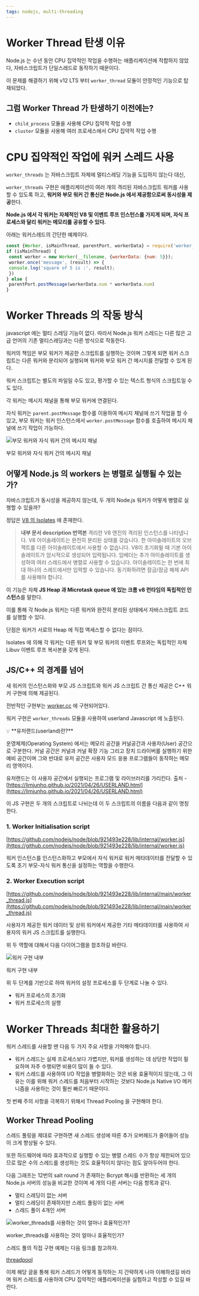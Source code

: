 ```yaml
---
tags: nodejs, multi-threading
---
```


# Worker Thread 탄생 이유

Node.js 는 수년 동안 CPU 집약적인 작업을 수행하는 애플리케이션에 적합하지 않았다, 자바스크립트가 단일스레드로 동작하기 때문이다.

이 문제를 해결하기 위해 v12 LTS 부터 `worker_thread` 모듈이 안정적인 기능으로 탑재되었다.

## 그럼 Worker Thread 가 탄생하기 이전에는?

- `child_process` 모듈을 사용해 CPU 집약적 작업 수행
- `cluster` 모듈을 사용해 여러 프로세스에서 CPU 집약적 작업 수행

# CPU 집약적인 작업에 워커 스레드 사용

`worker_threads` 는 자바스크립트 자체에 멀티스레딩 기능을 도입하지 않는다 대신,

`worker_threads` 구현은 애플리케이션이 여러 개의 격리된 자바스크립트 워커를 사용할 수 있도록 하고, **워커와 부모 워커 간 통신은 Node.js 에서 제공함으로써 동시성을 제공**한다.

**Node.js 에서 각 워커는 자체적인 V8 및 이벤트 루프 인스턴스를 가지게 되며, 자식 프로세스와 달리 워커는 메모리를 공유할 수 있다.**

아래는 워커스레드의 간단한 예제이다.

```jsx
const {Worker, isMainThread, parentPort, workerData} = require('worker_threads');
if (isMainThread) {
 const worker = new Worker(__filename, {workerData: {num: 5}});
 worker.once('message', (result) => {
 console.log('square of 5 is :', result);
 })
} else {
 parentPort.postMessage(workerData.num * workerData.num)
}
```

# Worker Threads 의 작동 방식

javascript 에는 멀티 스레딩 기능이 없다. 따라서 Node.js 워커 스레드는 다른 많은 고급 언어의 기존 멀티스레딩과는 다른 방식으로 작동한다.

워커의 책임은 부모 워커가 제공한 스크립트를 실행하는 것이며 그렇게 되면 워커 스크립트는 다른 워커와 분리되어 실행되며 워커와 부모 워커 간 메시지를 전달할 수 있게 된다.

워커 스크립트는 별도의 파일일 수도 있고, 평가할 수 있는 텍스트 형식의 스크립트일 수도 있다.

각 워커는 메시지 채널을 통해 부모 워커에 연결된다.

자식 워커는 `parent.postMessage` 함수를 이용하여 메시지 채널에 쓰기 작업을 할 수 있고, 부모 워커는 워커 인스턴스에서 `worker.postMessage` 함수를 호출하여 메시지 채널에 쓰기 작업이 가능하다.

![부모 워커와 자식 워커 간의 메시지 채널](Untitled%2086.png)

부모 워커와 자식 워커 간의 메시지 채널

## 어떻게 Node.js 의 workers 는 병렬로 실행될 수 있는가?

자바스크립트가 동시성을 제공하지 않는데, 두 개의 Node.js 워커가 어떻게 병렬로 실행할 수 있을까?

정답은 [V8 의 Isolates](https://v8docs.nodesource.com/node-0.8/d5/dda/classv8_1_1_isolate.html) 에 존재한다.

> **내부 문서 description 번역본**
격리란 V8 엔진의 격리된 인스턴스를 나타냅니다. V8 아이솔레이트는 완전히 분리된 상태를 갖습니다. 한 아이솔레이트의 오브젝트를 다른 아이솔레이트에서 사용할 수 없습니다. V8이 초기화될 때 기본 아이솔레이트가 암시적으로 생성되어 입력됩니다. 임베더는 추가 아이솔레이트를 생성하여 여러 스레드에서 병렬로 사용할 수 있습니다. 아이솔레이트는 한 번에 최대 하나의 스레드에서만 입력할 수 있습니다. 동기화하려면 잠금/잠금 해제 API를 사용해야 합니다.
> 

이 기능은 자체 **JS Heap 과 Microtask queue 에 있는 크롬 v8 런타임의 독립적인 인스턴스**를 말한다.

이를 통해 각 Node.js 워커는 다른 워커와 완전히 분리된 상태에서 자바스크립트 코드를 실행할 수 있다.

단점은 워커가 서로의 Heap 에 직접 액세스할 수 없다는 점이다.

Isolates 에 의해 각 워커는 다른 워커 및 부모 워커의 이벤트 루프와는 독립적인 자체 Libuv 이벤트 루프 복사본을 갖게 된다.

## JS/C++ 의 경계를 넘어

새 워커의 인스턴스화와 부모 JS 스크립트와 워커 JS 스크립트 간 통신 제공은 C++ 워커 구현에 의해 제공된다.

전반적인 구현부는 [worker.cc](https://github.com/nodejs/node/blob/921493e228/src/node_worker.cc) 에 구현되어있다.

워커 구현은 `worker_threads` 모듈을 사용하여 userland Javascript 에 노출된다.

<aside>
💡 **유저랜드(userland)란?**

운영체제(Operating System) 에서는 메모리 공간을 커널공간과 사용자(User) 공간으로 구분한다.
커널 공간은 커널과 커널 확장 기능 그리고 장치 드라이버를 실행하기 위한 예비 공간이며 그와 반대로 유저 공간은 사용자 모드 응용 프로그램들이 동작하는 메모리 영역이다.

유저랜드는 이 사용자 공간에서 실행되는 프로그램 및 라이브러리를 가리킨다.
출처 - [https://limjunho.github.io/2021/04/26/USERLAND.html](https://limjunho.github.io/2021/04/26/USERLAND.html)

</aside>

이 JS 구현은 두 개의 스크립트로 나뉘는데 이 두 스크립트의 이름을 다음과 같이 명칭한다.

### 1. Worker Initialisation script

[https://github.com/nodejs/node/blob/921493e228/lib/internal/worker.js](https://github.com/nodejs/node/blob/921493e228/lib/internal/worker.js)

워커 인스턴스를 인스턴스화하고 부모에서 자식 워커로 워커 메타데이터를 전달할 수 있도록 초기 부모-자식 워커 통신을 설정하는 역할을 수행한다.

### 2. Worker Execution script

[https://github.com/nodejs/node/blob/921493e228/lib/internal/main/worker_thread.js](https://github.com/nodejs/node/blob/921493e228/lib/internal/main/worker_thread.js)

사용자가 제공한 워커 데이터 및 상위 워커에서 제공한 기타 메타데이터를 사용하여 사용자의 워커 JS 스크립트를 실행한다.

위 두 역할에 대해서 다음 다이어그램을 참조하길 바란다.

![워커 구현 내부](Untitled%2087.png)

워커 구현 내부

위 두 단계를 기반으로 하여 워커의 설정 프로세스를 두 단계로 나눌 수 있다.

- 워커 프로세스의 초기화
- 워커 프로세스의 실행

# Worker Threads 최대한 활용하기

워커 스레드를 사용할 땐 다음 두 가지 주요 사항을 기억해야 합니다.

- 워커 스레드는 실제 프로세스보다 가볍지만, 워커를 생성하는 데 상당한 작업이 필요하며 자주 수행되면 비용이 많이 들 수 있다.
- 워커 스레드를 사용하여 I/O 작업을 병렬화하는 것은 비용 효율적이지 않는데, 그 이유는 이를 위해 워커 스레드를 처음부터 시작하는 것보다 Node.js Native I/O 메커니즘을 사용하는 것이 훨씬 빠르기 때문이다.

첫 번째 주의 사항을 극복하기 위해서 Thread Pooling 을 구현해야 한다.

## Worker Thread Pooling

스레드 풀링을 제대로 구현하면 새 스레드 생성에 따른 추가 오버헤드가 줄어들어 성능이 크게 향상될 수 있다.

또한 하드웨어에 따라 효과적으로 실행할 수 있는 병렬 스레드 수가 항상 제한되어 있으므로 많은 수의 스레드를 생성하는 것도 효율적이지 않다는 점도 알아두어야 한다.

다음 그래프는 12번의 salt round 가 존재하는 Bcrypt 해시를 반환하는 세 개의 Node.js 서버의 성능을 비교한 것이며 세 개의 다른 서버는 다음 항목과 같다.

- 멀티 스레딩이 없는 서버
- 멀티 스레딩이 존재하지만 스레드 풀링이 없는 서버
- 스레드 풀이 4개인 서버

![worker_threads를 사용하는 것이 얼마나 효율적인가?](Untitled%2088.png)

worker_threads를 사용하는 것이 얼마나 효율적인가?

스레드 풀의 직접 구현 예제는 다음 링크를 참고하자.

[threadpool](https://replit.com/@dpjayasekara/threadpool)

이제 해당 글을 통해 워커 스레드가 어떻게 동작하는 지 간략하게 나마 이해하셨길 바라며 워커 스레드를 사용하여 CPU 집약적인 애플리케이션을 실험하고 작성할 수 있길 바란다.